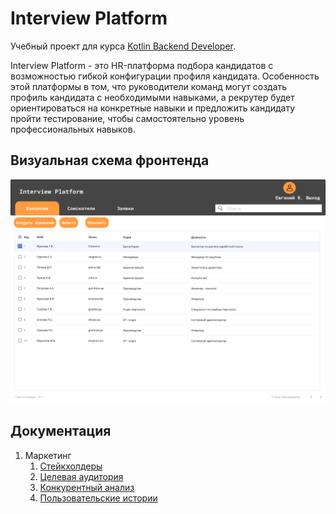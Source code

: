 # Interview Platform

Учебный проект для курса
[Kotlin Backend Developer](https://otus.ru/lessons/kotlin/?int_source=courses_catalog&int_term=programming).

Interview Platform - это HR-платформа подбора кандидатов с возможностью гибкой конфигурации профиля кандидата.
Особенность этой платформы в том, что руководители команд могут создать профиль кандидата с необходимыми навыками,
а рекрутер будет ориентироваться на конкретные навыки и предложить кандидату пройти тестирование, чтобы самостоятельно
уровень профессиональных навыков.

## Визуальная схема фронтенда

![Макет фронта](imgs/Interview-Platform-layout.png)

## Документация

1. Маркетинг
    1. [Стейкхолдеры](./docs/marketing/stakeholders.md)
    2. [Целевая аудитория](./docs/marketing/target-audience.md)
    3. [Конкурентный анализ](./docs/marketing/concurrency.md)
    4. [Пользовательские истории](./docs/marketing/user-stories.md)

[//]: # (2. DevOps)

[//]: # (    1. [Схема инфраструктуры]&#40;./docs/devops/infrastruсture.md&#41;)

[//]: # (    2. [Схема мониторинга]&#40;./docs/devops/monitoring.md&#41;)


[//]: # (4. Архитектура)

[//]: # (    1. [Компонентная схема]&#40;./docs/04-architecture/01-arch.md&#41;)

[//]: # (    2. [Интеграционная схема]&#40;./docs/04-architecture/02-integration.md&#41;)

[//]: # (    3. [Описание API]&#40;./docs/04-architecture/03-api.md&#41;)

[//]: # (# Структура проекта)